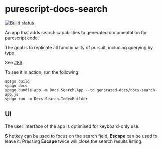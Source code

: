 # purescript-docs-search

[![Build status](https://travis-ci.org/spacchetti/purescript-docs-search.svg?branch=master)](https://travis-ci.org/spacchetti/purescript-docs-search)

An app that adds search capabilities to generated documentation for purescript code.

The goal is to replicate all functionality of pursuit, including querying by type.

See [#89](https://github.com/spacchetti/spago/issues/89).

To see it in action, run the following:

```
spago build
spago docs
spago bundle-app -m Docs.Search.App --to generated-docs/docs-search-app.js
spago run -m Docs.Search.IndexBuilder
```

## UI

The user interface of the app is optimised for keyboard-only use.

**S** hotkey can be used to focus on the search field, **Escape** can be used to leave it. Pressing **Escape** twice will close the search results listing.
